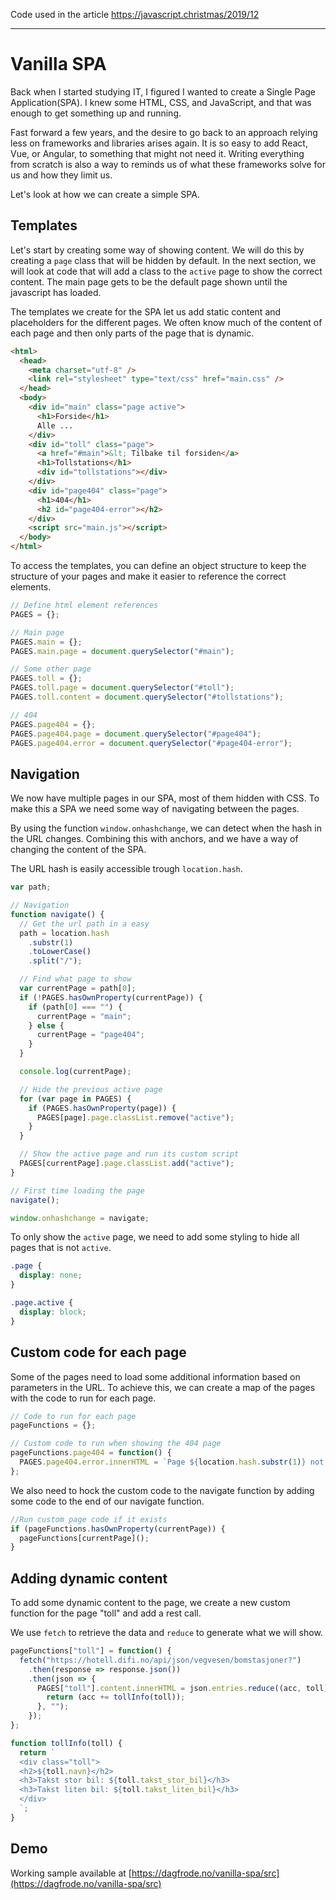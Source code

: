 Code used in the article https://javascript.christmas/2019/12

---

# Vanilla SPA

Back when I started studying IT, I figured I wanted to create a Single Page Application(SPA). I knew some HTML, CSS, and JavaScript, and that was enough to get something up and running.

Fast forward a few years, and the desire to go back to an approach relying less on frameworks and libraries arises again. It is so easy to add React, Vue, or Angular, to something that might not need it. Writing everything from scratch is also a way to reminds us of what these frameworks solve for us and how they limit us.

Let's look at how we can create a simple SPA.

## Templates

Let's start by creating some way of showing content. We will do this by creating a `page` class that will be hidden by default. In the next section, we will look at code that will add a class to the `active` page to show the correct content. The main page gets to be the default page shown until the javascript has loaded.

The templates we create for the SPA let us add static content and placeholders for the different pages. We often know much of the content of each page and then only parts of the page that is dynamic.

```html
<html>
  <head>
    <meta charset="utf-8" />
    <link rel="stylesheet" type="text/css" href="main.css" />
  </head>
  <body>
    <div id="main" class="page active">
      <h1>Forside</h1>
      Alle ...
    </div>
    <div id="toll" class="page">
      <a href="#main">&lt; Tilbake til forsiden</a>
      <h1>Tollstations</h1>
      <div id="tollstations"></div>
    </div>
    <div id="page404" class="page">
      <h1>404</h1>
      <h2 id="page404-error"></h2>
    </div>
    <script src="main.js"></script>
  </body>
</html>
```

To access the templates, you can define an object structure to keep the structure of your pages and make it easier to reference the correct elements.

```js
// Define html element references
PAGES = {};

// Main page
PAGES.main = {};
PAGES.main.page = document.querySelector("#main");

// Some other page
PAGES.toll = {};
PAGES.toll.page = document.querySelector("#toll");
PAGES.toll.content = document.querySelector("#tollstations");

// 404
PAGES.page404 = {};
PAGES.page404.page = document.querySelector("#page404");
PAGES.page404.error = document.querySelector("#page404-error");
```

## Navigation

We now have multiple pages in our SPA, most of them hidden with CSS. To make this a SPA we need some way of navigating between the pages.

By using the function `window.onhashchange`, we can detect when the hash in the URL changes. Combining this with anchors, and we have a way of changing the content of the SPA.

The URL hash is easily accessible trough `location.hash`.

```js
var path;

// Navigation
function navigate() {
  // Get the url path in a easy
  path = location.hash
    .substr(1)
    .toLowerCase()
    .split("/");

  // Find what page to show
  var currentPage = path[0];
  if (!PAGES.hasOwnProperty(currentPage)) {
    if (path[0] === "") {
      currentPage = "main";
    } else {
      currentPage = "page404";
    }
  }

  console.log(currentPage);

  // Hide the previous active page
  for (var page in PAGES) {
    if (PAGES.hasOwnProperty(page)) {
      PAGES[page].page.classList.remove("active");
    }
  }

  // Show the active page and run its custom script
  PAGES[currentPage].page.classList.add("active");
}

// First time loading the page
navigate();

window.onhashchange = navigate;
```

To only show the `active` page, we need to add some styling to hide all pages that is not `active`.

```css
.page {
  display: none;
}

.page.active {
  display: block;
}
```

## Custom code for each page

Some of the pages need to load some additional information based on parameters in the URL. To achieve this, we can create a map of the pages with the code to run for each page.

```js
// Code to run for each page
pageFunctions = {};

// Custom code to run when showing the 404 page
pageFunctions.page404 = function() {
  PAGES.page404.error.innerHTML = `Page ${location.hash.substr(1)} not found!`;
};
```

We also need to hock the custom code to the navigate function by adding some code to the end of our navigate function.

```js
//Run custom page code if it exists
if (pageFunctions.hasOwnProperty(currentPage)) {
  pageFunctions[currentPage]();
}
```

## Adding dynamic content

To add some dynamic content to the page, we create a new custom function for the page "toll" and add a rest call.

We use `fetch` to retrieve the data and `reduce` to generate what we will show.

```js
pageFunctions["toll"] = function() {
  fetch("https://hotell.difi.no/api/json/vegvesen/bomstasjoner?")
    .then(response => response.json())
    .then(json => {
      PAGES["toll"].content.innerHTML = json.entries.reduce((acc, toll) => {
        return (acc += tollInfo(toll));
      }, "");
    });
};

function tollInfo(toll) {
  return `
  <div class="toll">
  <h2>${toll.navn}</h2>
  <h3>Takst stor bil: ${toll.takst_stor_bil}</h3>
  <h3>Takst liten bil: ${toll.takst_liten_bil}</h3>
  </div>
  `;
}
```

## Demo

Working sample available at [https://dagfrode.no/vanilla-spa/src](https://dagfrode.no/vanilla-spa/src)
